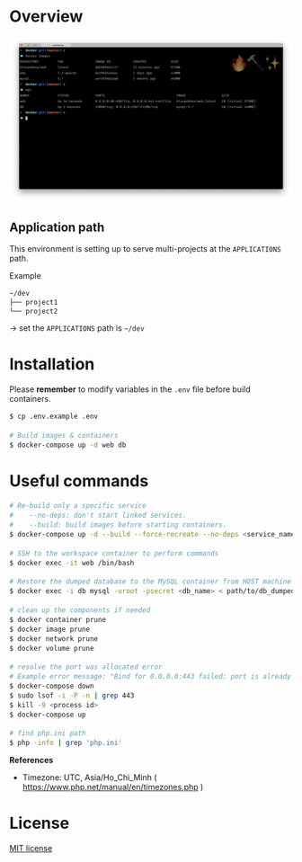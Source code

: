 # Overview

![Local Docker screenshot](screenshot.png)

## Application path
This environment is setting up to serve multi-projects at the `APPLICATIONS` path.

Example

```
~/dev
├── project1
└── project2
```

→ set the `APPLICATIONS` path is `~/dev`

# Installation

Please **remember** to modify variables in the `.env` file before build containers.

```bash
$ cp .env.example .env

# Build images & containers
$ docker-compose up -d web db
```

# Useful commands

```bash
# Re-build only a specific service
#    --no-deps: don't start linked services.
#    --build: build images before starting containers.
$ docker-compose up -d --build --force-recreate --no-deps <service_name>

# SSH to the workspace container to perform commands
$ docker exec -it web /bin/bash

# Restore the dumped database to the MySQL container from HOST machine
$ docker exec -i db mysql -uroot -psecret <db_name> < path/to/db_dumped.sql

# clean up the components if needed
$ docker container prune
$ docker image prune
$ docker network prune
$ docker volume prune

# resolve the port was allocated error
# Example error message: "Bind for 0.0.0.0:443 failed: port is already allocated"
$ docker-compose down
$ sudo lsof -i -P -n | grep 443
$ kill -9 <process id>
$ docker-compose up

# find php.ini path
$ php -info | grep 'php.ini'
```

**References**

- Timezone: UTC, Asia/Ho_Chi_Minh ( https://www.php.net/manual/en/timezones.php )

# License

[MIT license](https://opensource.org/licenses/MIT)
